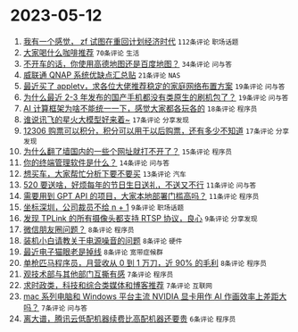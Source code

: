 # 2023-05-12

1. [我有一个感觉， zf 试图在重回计划经济时代](https://www.v2ex.com/t/939369) `112条评论` `职场话题`
1. [大家喝什么咖啡推荐](https://www.v2ex.com/t/939378) `70条评论` `生活`
1. [不开车的话，你使用高德地图还是百度地图？](https://www.v2ex.com/t/939401) `34条评论` `问与答`
1. [威联通 QNAP 系统优缺点汇总贴](https://www.v2ex.com/t/939371) `21条评论` `NAS`
1. [最近买了 appletv，求各位大佬推荐稳定的家庭网络布置方案](https://www.v2ex.com/t/939365) `19条评论` `问与答`
1. [为什么最近 2-3 年发布的国产手机都没有类原生的刷机包了？](https://www.v2ex.com/t/939359) `19条评论` `问与答`
1. [AI 计算框架为啥不能统一一下，感觉大家都各玩各的](https://www.v2ex.com/t/939393) `18条评论` `程序员`
1. [谁说讯飞的星火大模型好来着~](https://www.v2ex.com/t/939392) `17条评论` `分享发现`
1. [12306 购票可以积分，积分可以用于以后购票，还有多少不知道](https://www.v2ex.com/t/939374) `17条评论` `分享发现`
1. [为什么翻了墙国内的一些个网址就打不开了？](https://www.v2ex.com/t/939405) `15条评论` `程序员`
1. [你的终端管理软件是什么？](https://www.v2ex.com/t/939408) `14条评论` `问与答`
1. [想买车，大家帮忙分析下要不要买](https://www.v2ex.com/t/939404) `13条评论` `汽车`
1. [520 要送啥，好烦每年的节日生日送礼，不送又不行](https://www.v2ex.com/t/939403) `11条评论` `问与答`
1. [需要用到 GPT API 的项目，大家本地部署门槛高吗？](https://www.v2ex.com/t/939386) `11条评论` `程序员`
1. [坐标深圳，公司裁员不给 n + 1](https://www.v2ex.com/t/939394) `9条评论` `职场话题`
1. [发现 TPLink 的所有摄像头都支持 RTSP 协议，良心](https://www.v2ex.com/t/939384) `9条评论` `分享发现`
1. [微信朋友圈问题？](https://www.v2ex.com/t/939379) `8条评论` `程序员`
1. [装机小白请教关于电源噪音的问题](https://www.v2ex.com/t/939377) `8条评论` `硬件`
1. [最近电子猫眼老是掉线](https://www.v2ex.com/t/939372) `8条评论` `宽带症候群`
1. [单枪匹马程序员，月营收从 0 到 1 万刀，近 90% 的毛利](https://www.v2ex.com/t/939370) `8条评论` `程序员`
1. [观技术部与其他部门互撕有感](https://www.v2ex.com/t/939422) `7条评论` `程序员`
1. [求时政类，科技和综合类媒体和博客推荐](https://www.v2ex.com/t/939381) `7条评论` `互联网`
1. [mac 系列电脑和 Windows 平台主流 NVIDIA 显卡用作 AI 作画效率上差距大吗？](https://www.v2ex.com/t/939361) `7条评论` `问与答`
1. [离大谱，腾讯云低配机器续费比高配机器还要贵](https://www.v2ex.com/t/939427) `6条评论` `程序员`
